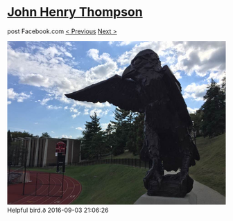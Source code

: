 # [John Henry Thompson](../README.md)
post Facebook.com
[< Previous](2016-09-03-2.md) [Next >](2016-09-01-1.md)

[![](../media/2016-09-03/Timeline-Photos-Helpful-bird.jpg)](../README.md)
Helpful bird.ð
2016-09-03 21:06:26